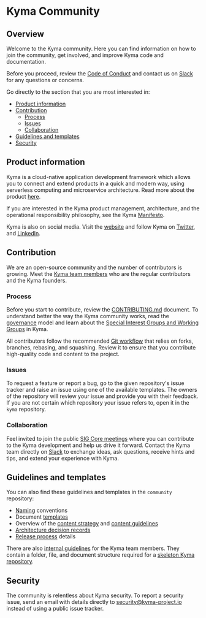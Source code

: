 # Kyma Community

## Overview

Welcome to the Kyma community. Here you can find information on how to join the community, get involved, and improve Kyma code and documentation.

Before you proceed, review the [Code of Conduct](CODE_OF_CONDUCT.md) and contact us on [Slack](https://kyma-community.slack.com/messages/CBLBESMST/) for any questions or concerns.

Go directly to the section that you are most interested in:
- [Product information](#product-information)
- [Contribution](#contribution)
  - [Process](#process)
  - [Issues](#issues)
  - [Collaboration](#collaboration)
- [Guidelines and templates](#guidelines-and-templates)
- [Security](#security)

## Product information

Kyma is a cloud-native application development framework which allows you to connect and extend products in a quick and modern way, using serverless computing and microservice architecture. Read more about the product [here](https://github.com/kyma-project/kyma/blob/master/README.md).

If you are interested in the Kyma product management, architecture, and the operational responsibility philosophy, see the Kyma [Manifesto](https://kyma-project.github.io/community/).

Kyma is also on social media. Visit the [website](https://kyma-project.io/) and follow Kyma on [Twitter](https://twitter.com/kymaproject), and [LinkedIn](https://www.linkedin.com/company/kyma-project/).

## Contribution

We are an open-source community and the number of contributors is growing. Meet the [Kyma team members](https://github.com/orgs/kyma-project/people) who are the regular contributors and the Kyma founders.

### Process

Before you start to contribute, review the [CONTRIBUTING.md](CONTRIBUTING.md) document. To understand better the way the Kyma community works, read the [governance](governance.md) model and learn about the [Special Interest Groups and Working Groups](sig-and-wg/README.md) in Kyma.

All contributors follow the recommended [Git workflow](git-workflow.md) that relies on forks, branches, rebasing, and squashing. Review it to ensure that you contribute high-quality code and content to the project.

### Issues

To request a feature or report a bug, go to the given repository's issue tracker and raise an issue using one of the available templates.
The owners of the repository will review your issue and provide you with their feedback. If you are not certain which repository your issue refers to, open it in the `kyma` repository.

### Collaboration

Feel invited to join the public [SIG Core meetings](https://kyma-community.slack.com/messages/CBP7LKRPS/) where you can contribute to the Kyma development and help us drive it forward. Contact the Kyma team directly on [Slack](https://kyma-community.slack.com/messages/CBLBESMST/) to exchange ideas, ask questions, receive hints and tips, and extend your experience with Kyma.

## Guidelines and templates

You can also find these guidelines and templates in the `community` repository:

- [Naming](/guidelines/naming.md) conventions
- Document [templates](/guidelines/templates)
- Overview of the [content strategy](guidelines/content-guidelines/content-strategy.md) and [content guidelines](/guidelines/content-guidelines)
- [Architecture decision records](/architecture-decision-records)
- [Release process](/guidelines/releases) details

There are also [internal guidelines](/guidelines/internal-guidelines) for the Kyma team members. They contain a folder, file, and document structure required for a [skeleton Kyma repository](/guidelines/internal-guidelines/repository-template).

## Security

The community is relentless about Kyma security. To report a security issue, send an email with details directly to [security@kyma-project.io](mailto:security@kyma-project.io) instead of using a public issue tracker.

